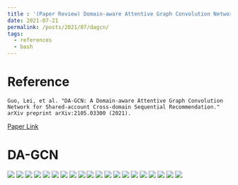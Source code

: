 ```yaml
---
title : '(Paper Review) Domain-aware Attentive Graph Convolution Network (DAGCN)'
date: 2021-07-21
permalink: /posts/2021/07/dagcn/
tags:
  - references
  - bash
---
```

# Reference
    Guo, Lei, et al. "DA-GCN: A Domain-aware Attentive Graph Convolution Network for Shared-account Cross-domain Sequential Recommendation." arXiv preprint arXiv:2105.03300 (2021). 

[Paper Link](https://arxiv.org/abs/2105.03300)    

# DA-GCN
<!-- ![Image Alt 텍스트](/assets/img/dagcn/dagcn_mod1.png) -->

![](/assets/img/dagcn/dagcn_mod1.png)
![](/assets/img/dagcn/dagcn_mod2.png)
![](/assets/img/dagcn/dagcn_mod3.png)
![](/assets/img/dagcn/dagcn_mod4.png)
![](/assets/img/dagcn/dagcn_mod5.png)
![](/assets/img/dagcn/dagcn_mod6.png)
![](/assets/img/dagcn/dagcn_mod7.png)
![](/assets/img/dagcn/dagcn_mod8.png)
![](/assets/img/dagcn/dagcn_mod9.png)
![](/assets/img/dagcn/dagcn_mod10.png)
![](/assets/img/dagcn/dagcn_mod11.png)
![](/assets/img/dagcn/dagcn_mod12.png)
![](/assets/img/dagcn/dagcn_mod13.png)
![](/assets/img/dagcn/dagcn_mod14.png)
![](/assets/img/dagcn/dagcn_mod15.png)
![](/assets/img/dagcn/dagcn_mod16.png)
![](/assets/img/dagcn/dagcn_mod17.png)
![](/assets/img/dagcn/dagcn_mod18.png)
![](/assets/img/dagcn/dagcn_mod19.png)
![](/assets/img/dagcn/dagcn_mod20.png)



